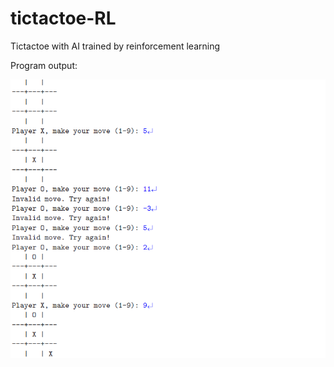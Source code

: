 # tictactoe-RL

Tictactoe with AI trained by reinforcement learning

Program output:

![image](https://github.com/adrianwdh/tictactoe-RL/blob/master/%E6%93%B7%E5%8F%96.PNG)


